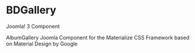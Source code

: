 # BDGallery
Joomla! 3 Component

AlbumGallery Joomla Component for the Materialize CSS Framework based on Material Design by Google
